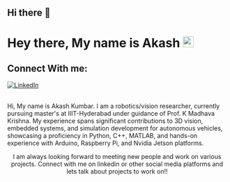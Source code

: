 ## Hi there 👋

# Hey there, My name is Akash  <img src="https://media.giphy.com/media/hvRJCLFzcasrR4ia7z/giphy.gif" width="25px">


## Connect With me:

<a href="https://www.linkedin.com/in/akash-kumbar/"><img align="center" alt="LinkedIn" src="https://img.shields.io/badge/linkedin-%230077B5.svg?&style=for-the-badge&logo=linkedin&logoColor=white" /></a>
<br/>
<br/>

Hi, My name is Akash Kumbar. I am a robotics/vision researcher, currently pursuing master's at IIIT-Hyderabad under guidance of Prof. K Madhava Krishna. My experience spans significant contributions to 3D vision, embedded systems, and simulation development for autonomous vehicles, showcasing a proficiency in Python, C++, MATLAB, and hands-on experience with Arduino, Raspberry Pi, and Nvidia Jetson platforms.



<p align="center">
I am always looking forward to meeting new people and work on various projects. Connect with me on linkedin or other social media platforms and lets talk about projects to work on!!
</p>



<br/>

<!--
**Akash-Kumbar/Akash-Kumbar** is a ✨ _special_ ✨ repository because its `README.md` (this file) appears on your GitHub profile.

Here are some ideas to get you started:

- 🔭 I’m currently working on ...
- 🌱 I’m currently learning ...
- 👯 I’m looking to collaborate on ...
- 🤔 I’m looking for help with ...
- 💬 Ask me about ...
- 📫 How to reach me: ...
- 😄 Pronouns: ...
- ⚡ Fun fact: ...
-->

